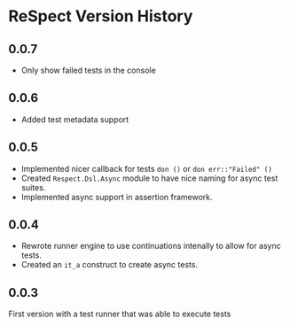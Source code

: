 # ReSpect Version History

## 0.0.7

 * Only show failed tests in the console

## 0.0.6

 * Added test metadata support

## 0.0.5

 * Implemented nicer callback for tests `don ()` or `don err::"Failed" ()`
 * Created `Respect.Dsl.Async` module to have nice naming for async test suites.
 * Implemented async support in assertion framework.

## 0.0.4

 * Rewrote runner engine to use continuations intenally to allow for async tests.
 * Created an `it_a` construct to create async tests.

## 0.0.3

First version with a test runner that was able to execute tests
